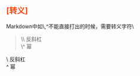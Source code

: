 ## <font color="#FF4500">[转义]</font><br />

Markdown中如\\,^不能直接打出的时候，需要转义字符\

>\\\\ 反斜杠  
\\^ 幂

\\ 反斜杠  
\^ 幂